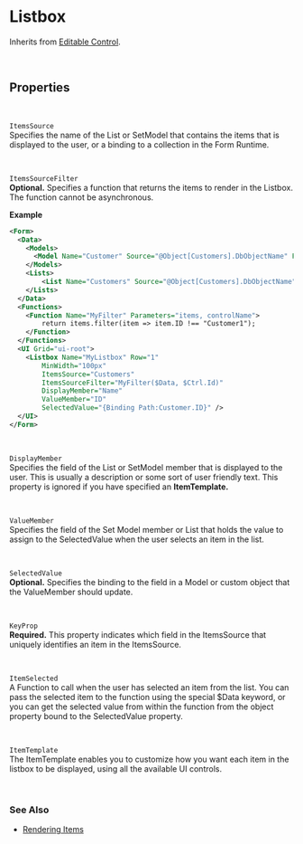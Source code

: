 
# Listbox

Inherits from [Editable Control](editablecontrol.md).

<br/>

## Properties

<br/>

`ItemsSource`  
Specifies the name of the List or SetModel that contains the items that is displayed to the user, or a binding to a collection in the Form Runtime.

<br/>

`ItemsSourceFilter`  
**Optional.** Specifies a function that returns the items to render in the Listbox. The function cannot be asynchronous.

**Example**

```xml
<Form>
  <Data>
    <Models>
      <Model Name="Customer" Source="@Object[Customers].DbObjectName" Fields="ID,Name" />
    </Models>
    <Lists>
    	<List Name="Customers" Source="@Object[Customers].DbObjectName" Fields="ID,Name"/>
    </Lists>
  </Data>
  <Functions>
  	<Function Name="MyFilter" Parameters="items, controlName">
  		return items.filter(item => item.ID !== "Customer1");
  	</Function>
  </Functions>
  <UI Grid="ui-root">
    <Listbox Name="MyListbox" Row="1"
    	MinWidth="100px"
        ItemsSource="Customers"
        ItemsSourceFilter="MyFilter($Data, $Ctrl.Id)"
    	DisplayMember="Name"
    	ValueMember="ID"
    	SelectedValue="{Binding Path:Customer.ID}" />
  </UI>
</Form>
```

<br/>

`DisplayMember`  
Specifies the field of the List or SetModel member that is displayed to the user. This is usually a description or some sort of user friendly text. This property is ignored if you have specified an **ItemTemplate.**

<br/>

`ValueMember`  
Specifies the field of the Set Model member or List that holds the value to assign to the SelectedValue when the user selects an item in the list.

<br/>

`SelectedValue`  
**Optional.** Specifies the binding to the field in a Model or custom object that the ValueMember should update.

<br/>

`KeyProp`  
**Required.** This property indicates which field in the ItemsSource that uniquely identifies an item in the ItemsSource.

<br/>

`ItemSelected`  
A Function to call when the user has selected an item from the list. You can pass the selected item to the function using the special \$Data keyword, or you can get the selected value from within the function from the object property bound to the SelectedValue property.

<br/>

`ItemTemplate`  
The ItemTemplate enables you to customize how you want each item in the listbox to be displayed, using all the available UI controls.

>

<br/>

### See Also

- [Rendering Items](listbox/renderingitems.md)
